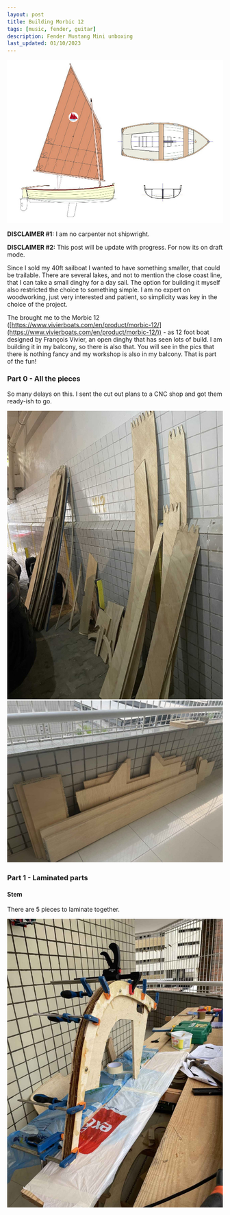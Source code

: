 ```yaml
---
layout: post
title: Building Morbic 12
tags: [music, fender, guitar]
description: Fender Mustang Mini unboxing
last_updated: 01/10/2023
---
```


![](/images/morbic12/overview.jpg)

**DISCLAIMER #1:** I am no carpenter not shipwright.

**DISCLAIMER #2:** This post will be update with progress. For now its on draft mode.

Since I sold my 40ft sailboat I wanted to have something smaller, that could be trailable. There are several lakes, and not to mention the close coast line, that
I can take a small dinghy for a day sail. The option for building it myself also restricted the choice to something simple. I am no expert on woodworking, just
very interested and patient, so simplicity was key in the choice of the project.

The brought me to the Morbic 12 ([https://www.vivierboats.com/en/product/morbic-12/](https://www.vivierboats.com/en/product/morbic-12/)) - as 12 foot boat designed
by François Vivier, an open dinghy that has seen lots of build. I am building it in my balcony, so there is also that. You will see in the pics that there is nothing
fancy and my workshop is also in my balcony. That is part of the fun!


### Part 0 - All the pieces

So many delays on this. I sent the cut out plans to a CNC shop and got them ready-ish to go.

![](/images/morbic12/planks.jpg)
![](/images/morbic12/cut_out_boards.jpg)

### Part 1 - Laminated parts

#### Stem

There are 5 pieces to laminate together. 

![](/images/morbic12/laminating_stem.jpg)

